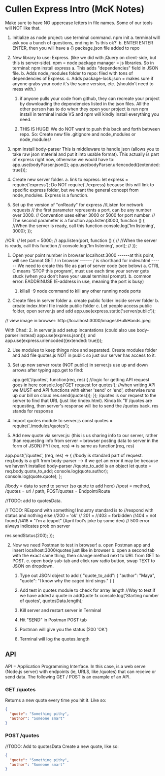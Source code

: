 # Cullen Express Intro (McK Notes)

Make sure to have NO uppercase letters in file names. Some of our tools will NOT like that.

1. Initialize as node project: use terminal command. npm init
   a. terminal will ask you a bunch of questions, ending in 'Is this ok?'
   b. ENTER ENTER ENTER, then you will have a {} package.json file added to repo

1. New library to use: Express. (like we did with jQuery on client-side, but this is server-side). npm = node package manager = js libraries. So in terminal: npm install express
   a. This adds "dependencies" field in JSON file.
   b. Adds node_modules folder to repo: filed with tons of dependencies of Express.
   c. Adds package-lock.json = makes sure if anyone grabs your code it's the same version, etc. (shouldn't need to mess with.)

   1. if anyone pulls your code from github, they can recreate your project by downloading the dependencies listed in the json files. All the other person has to do when they open your project is run npm install in terminal inside VS and npm will kindly install everything you need.

   1. THIS IS HUGE! We do NOT want to push this back and forth between repo. So: Create new file .gitignore and node_modules or node_modules/

1. npm install body-parser
   This is middleware to handle json (allows you to take raw json material and put it into usable format). This actually is part of express right now, otherwise we would have to:
   app.use(bodyParser.json());
   app.use(bodyParser.urlencoded({extended: true}));

1. Create new server folder.
   a. link to express: let express = require('express');
   Do NOT require('./express) because this will link to specific express folder, but we want the general concept from node_modules. Express is a function.

1. Set up the version of "onReady" for express
   //Listen for network requests
   // the first parameter represents a port, can be any number over 3000.
   // Convention uses either 3000 or 5000 for port number.
   // The second parameter is a function
   app.listen(3000, function () {
   //When the server is ready, call this function
   console.log('Im listening', 3000);
   });

//OR:
// let port = 5000;
// app.listen(port, function () {
// //When the server is ready, call this function
// console.log('Im listening', port);
// });

1.  Open your point number in browser
    localhost:3000
    ------at this point, will see Cannot GET / in browser
    ------ / is shorthand for index.html
    ------ We need to create this file as part of server code (see below)
    a. CTRL C means 'STOP this program', must use each time your server gets stuck (when you don't have your usual terminal prompt).
    b. common error: EADDRINUSE (E-address in use, meaning the port is busy)

    1. killall -9 node command to kill any other running node ports

1.  Create files in server folder
    a. create public folder inside server folder
    b. create index.html file inside public folder
    c. Let people access public folder, open server.js and add
    app.use(express.static('server/public'));

// view image in browser: http://localhost:3000/images/HulkHands.jpeg

With Chad: 2. in server.js add setup incantations (could also use body-parser instead)
app.use(express.json()); and  
app.use(express.urlencoded({extended: true}));

2. Use modules to keep things nice and separated. Create modules folder and add file quotes.js NOT in public so just our server has access to it.

3. Set up new server route (NOT public) in server.js
   use up and down arrows after typing app.get to find:

   app.get('/quotes', function(req, res) {
   //logic for getting API request goes in here
   console.log('GET request for quotes');
   //when writing API we MUST end API functions with either 'send' or 'end', otherwise runs up our bill on cloud
   res.send(quotes());
   });
   /quotes is our request to the server to find that URL (just like /index.html). Kinda lik "If /quotes are requesting, then server's response will be to send the /quotes back.
   res stands for response

4. Import quotes module to server.js
   const quotes = require('./modules/quotes');

5. Add new quote via server.js: (this is us sharing info to our server, rather than requesting info from server = browser posting data to server in the form of JSON)
   FYI (req, res) => is same as function(req, res)

app.post('/quotes', (req, res) => {
//body is standard part of request. req.body is a gift from body-parser --> if we get an error it may be because we haven't installed body-parser
//quote_to_add is an object
let quote = req.body.quote_to_add;
console.log(quote.author);
console.log(quote.quote);
};

//body = data to send to server (so quote to add here)
//post = method, /quotes = url / path, POST/quotes = Endpoint/Route

//TODO: add to quotesData.

// TODO: REspond with something! Industry standard is to
//respond with status and nothing else
//200 = 'ok'
// 201 =
//403 = forbidden
//404 = not found
//418 = "I'm a teapot" (April fool's joke by some dev)
// 500 error always indicates prob on server

res.sendStatus(200);
});

2. Now we need Postman to test in browser!
   a. open Postman app and insert localhost:3000/quotes just like in browser
   b. open a second tab with the exact same thing, then change method next to URL from GET to POST.
   c. open body sub-tab and click raw radio button, swap TEXT to JSON on dropdown.

   1. Type out JSON object to add
      {
      "quote_to_add": {
      "author": "Maya",
      "quote": "I know why the caged bird sings."
      }
      }

   1. Add test in quotes module to check for array length
      //Way to test if we have added a quote in addQuote fx
      console.log('Starting number of quotes', quotesData.length);
   1. Kill server and restart server in Terminal
   1. Hit "SEND" in Postman POST tab
   1. Postman will give you the status (200 'OK')
   1. Terminal will log the quotes.length

## API

API = Application Programming Interface.
In this case, is a web serve (Node.js server) with endpoints (ie, URLS, like /quotes) that can receive or send data. The following GET / POST is an example of an API.

### GET /quotes

Returns a new quote every time you hit it. Like so:

```json
{
  "quote": "Something pithy",
  "author": "Someone smart"
}
```

### POST /quotes

//TODO: Add to quotesData
Create a new quote, like so:

```json
{
  "quote": "Something pithy",
  "author": "Someone smart"
}
```
